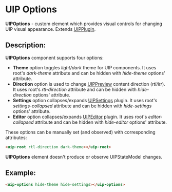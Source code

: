 # UIP Options

**UIPOptions** - custom element which provides visual controls for changing UIP visual appearance.
Extends [UIPPlugin](src/core/README.md#uip-plugin).

## Description:

**UIPOptions** component supports four options:

- **Theme** option toggles *light/dark* theme for UIP components. It uses root's *dark-theme* attribute and
can be hidden with *hide-theme* options' attribute.
- **Direction** option is used to change [UIPPreview](src/core/README.md) content direction (*rtl/ltr*). It uses root's *rtl-direction* attribute and can be hidden with *hide-direction* options' attribute.
- **Settings** option collapses/expands [UIPSettings](src/plugins/settings/README.md) plugin. It uses root's *settings-collapsed*
attribute and can be hidden with *hide-settings* options' attribute.
- **Editor** option collapses/expands [UIPEditor](src/plugins/editor/README.md) plugin. It uses root's *editor-collapsed*
attribute and can be hidden with *hide-editor* options' attribute.

These options can be manually set (and observed) with corresponding attributes:

```html
<uip-root rtl-direction dark-theme></uip-root>
```

**UIPOptions** element doesn't produce or observe UIPStateModel changes.

## Example:
```html
<uip-options hide-theme hide-settings></uip-options>
```
